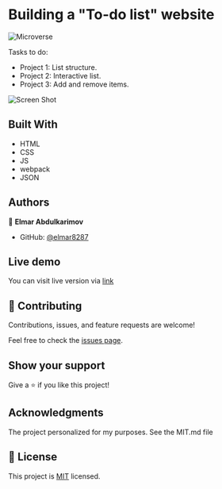# Building a "To-do list" website

![Microverse](https://img.shields.io/badge/Microverse-blueviolet)

Tasks to do:

- Project 1: List structure.
- Project 2: Interactive list.
- Project 3: Add and remove items.

![Screen Shot]()

## Built With

- HTML
- CSS
- JS
- webpack
- JSON

## Authors

👤 **Elmar Abdulkarimov**

- GitHub: [@elmar8287](https://github.com/elmar8287)

## Live demo
You can visit live version via [link](https://elmar8287.github.io/todo/)

## 🤝 Contributing

Contributions, issues, and feature requests are welcome!

Feel free to check the [issues page](../../issues/).

## Show your support

Give a ⭐️ if you like this project!

## Acknowledgments

The project personalized for my  purposes. See the MIT.md file

## 📝 License

This project is [MIT](./MIT.md) licensed.

